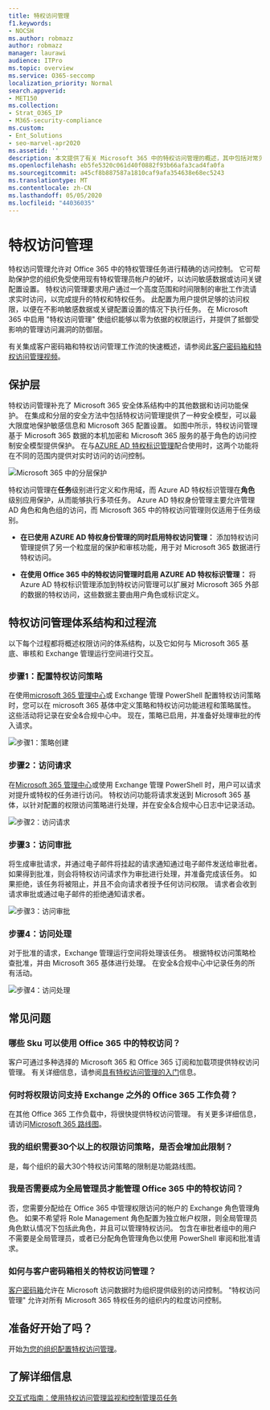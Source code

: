 ```yaml
---
title: 特权访问管理
f1.keywords:
- NOCSH
ms.author: robmazz
author: robmazz
manager: laurawi
audience: ITPro
ms.topic: overview
ms.service: O365-seccomp
localization_priority: Normal
search.appverid:
- MET150
ms.collection:
- Strat_O365_IP
- M365-security-compliance
ms.custom:
- Ent_Solutions
- seo-marvel-apr2020
ms.assetid: ''
description: 本文提供了有关 Microsoft 365 中的特权访问管理的概述，其中包括对常见问题（Faq）的解答。
ms.openlocfilehash: eb5fe5320c061d40f0882f93b66afa3cad4fa0fa
ms.sourcegitcommit: a45cf8b887587a1810caf9afa354638e68ec5243
ms.translationtype: MT
ms.contentlocale: zh-CN
ms.lasthandoff: 05/05/2020
ms.locfileid: "44036035"
---
```

# <a name="privileged-access-management"></a>特权访问管理

特权访问管理允许对 Office 365 中的特权管理任务进行精确的访问控制。 它可帮助保护您的组织免受使用现有特权管理员帐户的破坏，以访问敏感数据或访问关键配置设置。 特权访问管理要求用户通过一个高度范围和时间限制的审批工作流请求实时访问，以完成提升的特权和特权任务。 此配置为用户提供足够的访问权限，以便在不影响敏感数据或关键配置设置的情况下执行任务。 在 Microsoft 365 中启用 "特权访问管理" 使组织能够以零为依据的权限运行，并提供了抵御受影响的管理访问漏洞的防御层。

有关集成客户密码箱和特权访问管理工作流的快速概述，请参阅此[客户密码箱和特权访问管理视频](https://go.microsoft.com/fwlink/?linkid=2066800)。

## <a name="layers-of-protection"></a>保护层

特权访问管理补充了 Microsoft 365 安全体系结构中的其他数据和访问功能保护。 在集成和分层的安全方法中包括特权访问管理提供了一种安全模型，可以最大限度地保护敏感信息和 Microsoft 365 配置设置。 如图中所示，特权访问管理基于 Microsoft 365 数据的本机加密和 Microsoft 365 服务的基于角色的访问控制安全模型提供保护。 在与[AZURE AD 特权标识管理](https://docs.microsoft.com/azure/active-directory/active-directory-privileged-identity-management-configure)配合使用时，这两个功能将在不同的范围内提供对实时访问的访问控制。

![Microsoft 365 中的分层保护](../media/pam-layered-protection.png)

特权访问管理在**任务**级别进行定义和作用域，而 Azure AD 特权标识管理在**角色**级别应用保护，从而能够执行多项任务。 Azure AD 特权身份管理主要允许管理 AD 角色和角色组的访问，而 Microsoft 365 中的特权访问管理则仅适用于任务级别。

- **在已使用 AZURE AD 特权身份管理的同时启用特权访问管理：** 添加特权访问管理提供了另一个粒度层的保护和审核功能，用于对 Microsoft 365 数据进行特权访问。

- **在使用 Office 365 中的特权访问管理时启用 AZURE AD 特权标识管理：** 将 Azure AD 特权标识管理添加到特权访问管理可以扩展对 Microsoft 365 外部的数据的特权访问，这些数据主要由用户角色或标识定义。  

## <a name="privileged-access-management-architecture-and-process-flow"></a>特权访问管理体系结构和过程流

以下每个过程都将概述权限访问的体系结构，以及它如何与 Microsoft 365 基底、审核和 Exchange 管理运行空间进行交互。

### <a name="step-1-configure-a-privileged-access-policy"></a>步骤1：配置特权访问策略

在使用[microsoft 365 管理中心](https://admin.microsoft.com)或 Exchange 管理 PowerShell 配置特权访问策略时，您可以在 microsoft 365 基体中定义策略和特权访问功能进程和策略属性。 这些活动将记录在安全&amp;合规中心中。 现在，策略已启用，并准备好处理审批的传入请求。

![步骤1：策略创建](../media/pam-step1-policy-creation.jpg)

### <a name="step-2-access-request"></a>步骤2：访问请求

在[Microsoft 365 管理中心](https://admin.microsoft.com)或使用 Exchange 管理 PowerShell 时，用户可以请求对提升或特权的任务进行访问。 特权访问功能将请求发送到 Microsoft 365 基体，以针对配置的权限访问策略进行处理，并在安全&amp;合规中心日志中记录活动。

![步骤2：访问请求](../media/pam-step2-access-request.jpg)

### <a name="step-3-access-approval"></a>步骤3：访问审批

将生成审批请求，并通过电子邮件将挂起的请求通知通过电子邮件发送给审批者。 如果得到批准，则会将特权访问请求作为审批进行处理，并准备完成该任务。 如果拒绝，该任务将被阻止，并且不会向请求者授予任何访问权限。 请求者会收到请求审批或通过电子邮件的拒绝通知请求者。

![步骤3：访问审批](../media/pam-step3-access-approval.jpg)

### <a name="step-4-access-processing"></a>步骤4：访问处理

对于批准的请求，Exchange 管理运行空间将处理该任务。 根据特权访问策略检查批准，并由 Microsoft 365 基体进行处理。 在安全&amp;合规中心中记录任务的所有活动。

![步骤4：访问处理](../media/pam-step4-access-processing.jpg)

## <a name="frequently-asked-questions"></a>常见问题

### <a name="what-skus-can-use-privileged-access-in-office-365"></a>哪些 Sku 可以使用 Office 365 中的特权访问？

客户可通过多种选择的 Microsoft 365 和 Office 365 订阅和加载项提供特权访问管理。 有关详细信息，请参阅[具有特权访问管理的入门](privileged-access-management-configuration.md)信息。

### <a name="when-will-privileged-access-support-office-365-workloads-beyond-exchange"></a>何时将权限访问支持 Exchange 之外的 Office 365 工作负荷？

在其他 Office 365 工作负载中，将很快提供特权访问管理。 有关更多详细信息，请访问[Microsoft 365 路线图](https://www.microsoft.com/microsoft-365/roadmap)。

### <a name="my-organization-needs-more-than-30-privileged-access-policies-will-this-limit-be-increased"></a>我的组织需要30个以上的权限访问策略，是否会增加此限制？

是，每个组织的最大30个特权访问策略的限制是功能路线图。

### <a name="do-i-need-to-be-a-global-admin-to-manage-privileged-access-in-office-365"></a>我是否需要成为全局管理员才能管理 Office 365 中的特权访问？

否，您需要分配给在 Office 365 中管理权限访问的帐户的 Exchange 角色管理角色。 如果不希望将 Role Management 角色配置为独立帐户权限，则全局管理员角色默认情况下包括此角色，并且可以管理特权访问。 包含在审批者组中的用户不需要是全局管理员，或者已分配角色管理角色以使用 PowerShell 审阅和批准请求。

### <a name="how-is-privileged-access-management-related-to-customer-lockbox"></a>如何与客户密码箱相关的特权访问管理？

[客户密码箱](https://docs.microsoft.com/office365/admin/manage/customer-lockbox-requests)允许在 Microsoft 访问数据时为组织提供级别的访问控制。 "特权访问管理" 允许对所有 Microsoft 365 特权任务的组织内的粒度访问控制。

## <a name="ready-to-get-started"></a>准备好开始了吗？

开始[为您的组织配置特权访问管理](privileged-access-management-configuration.md)。

## <a name="learn-more"></a>了解详细信息

[交互式指南：使用特权访问管理监视和控制管理员任务](https://content.cloudguides.com/guides/Privileged%20Access%20Management)
